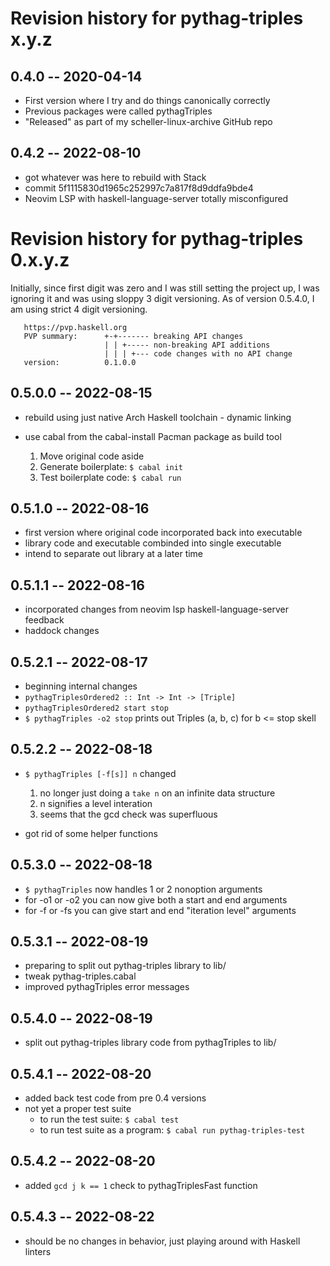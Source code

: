 # Revision history for pythag-triples x.y.z

## 0.4.0 -- 2020-04-14

* First version where I try and do things canonically correctly
* Previous packages were called pythagTriples
* "Released" as part of my scheller-linux-archive GitHub repo

## 0.4.2 -- 2022-08-10

* got whatever was here to rebuild with Stack
* commit 5f1115830d1965c252997c7a817f8d9ddfa9bde4
* Neovim LSP with haskell-language-server totally misconfigured

# Revision history for pythag-triples 0.x.y.z

Initially, since first digit was zero and I was still setting the
project up, I was ignoring it and was using sloppy 3 digit versioning.
As of version 0.5.4.0, I am using strict 4 digit versioning.

```
   https://pvp.haskell.org
   PVP summary:      +-+------- breaking API changes
                     | | +----- non-breaking API additions
                     | | | +--- code changes with no API change
   version:          0.1.0.0
```

## 0.5.0.0 -- 2022-08-15

* rebuild using just native Arch Haskell toolchain - dynamic linking
* use cabal from the cabal-install Pacman package as build tool

  1. Move original code aside
  2. Generate boilerplate: `$ cabal init`
  3. Test boilerplate code: `$ cabal run`

## 0.5.1.0 -- 2022-08-16

* first version where original code incorporated back into executable
* library code and executable combinded into single executable
* intend to separate out library at a later time

## 0.5.1.1 -- 2022-08-16

* incorporated changes from neovim lsp haskell-language-server feedback
* haddock changes

## 0.5.2.1 -- 2022-08-17

* beginning internal changes
* `pythagTriplesOrdered2 :: Int -> Int -> [Triple]`
* `pythagTriplesOrdered2 start stop`
* `$ pythagTriples -o2 stop` prints out Triples (a, b, c) for b <= stop
skell 
## 0.5.2.2 -- 2022-08-18

* `$ pythagTriples [-f[s]] n` changed

  1. no longer just doing a `take n` on an infinite data structure
  2. n signifies a level interation
  3. seems that the gcd check was superfluous 

* got rid of some helper functions

## 0.5.3.0 -- 2022-08-18

* `$ pythagTriples` now handles 1 or 2 nonoption arguments
* for -o1 or -o2 you can now give both a start and end arguments
* for -f or -fs you can give start and end "iteration level" arguments

## 0.5.3.1 -- 2022-08-19

* preparing to split out pythag-triples library to lib/
* tweak pythag-triples.cabal
* improved pythagTriples error messages

## 0.5.4.0 -- 2022-08-19

* split out pythag-triples library code from pythagTriples to lib/

## 0.5.4.1 -- 2022-08-20

* added back test code from pre 0.4 versions
* not yet a proper test suite
  * to run the test suite: `$ cabal test`
  * to run test suite as a program: `$ cabal run pythag-triples-test`
                          
## 0.5.4.2 -- 2022-08-20

* added `gcd j k == 1` check to pythagTriplesFast function

## 0.5.4.3 -- 2022-08-22

* should be no changes in behavior, just playing around with Haskell linters

